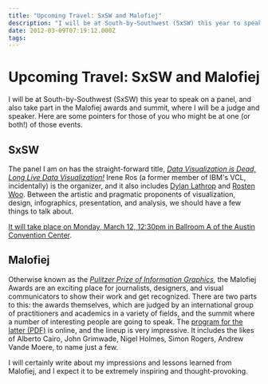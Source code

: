 ```yaml
---
title: "Upcoming Travel: SxSW and Malofiej"
description: "I will be at South-by-Southwest (SxSW) this year to speak on a panel, and also take part in the Malofiej awards and summit, where I will be a judge and speaker. Here are some pointers for those of you who might be at one (or both!) of those events."
date: 2012-03-09T07:19:12.000Z
tags: 
---
```


# Upcoming Travel: SxSW and Malofiej

I will be at South-by-Southwest (SxSW) this year to speak on a panel, and also take part in the Malofiej awards and summit, where I will be a judge and speaker. Here are some pointers for those of you who might be at one (or both!) of those events.<!--more-->

## SxSW

The panel I am on has the straight-forward title, <em><a href="http://longlivedatavis.com/">Data Visualization is Dead, Long Live Data Visualization!</a></em> Irene Ros (a former member of IBM's VCL, incidentally) is the organizer, and it also includes <a href="http://unequal-design.com/">Dylan Lathrop</a> and <a href="http://wehavenoart.net/">Rosten Woo</a>. Between the artistic and pragmatic proponents of visualization, design, infographics, presentation, and analysis, we should have a few things to talk about.

<a href="http://schedule.sxsw.com/2012/events/event_IAP11637">It will take place on Monday, March 12, 12:30pm in Ballroom A of the Austin Convention Center</a>.

## Malofiej

Otherwise known as the <em><a href="http://www.malofiej20.com/">Pulitzer Prize of Information Graphics</a></em>, the Malofiej Awards are an exciting place for journalists, designers, and visual communicators to show their work and get recognized. There are two parts to this: the awards themselves, which are judged by an international group of practitioners and academics in a variety of fields, and the summit where a number of interesting people are going to speak. The <a href="http://www.malofiej20.com/wp-content/uploads/2012/02/malofiej20_programa_ONLINE.pdf">program for the latter (PDF)</a> is online, and the lineup is very impressive. It includes the likes of Alberto Cairo, John Grimwade, Nigel Holmes, Simon Rogers, Andrew Vande Moere, to name just a few.

I will certainly write about my impressions and lessons learned from Malofiej, and I expect it to be extremely inspiring and thought-provoking.


